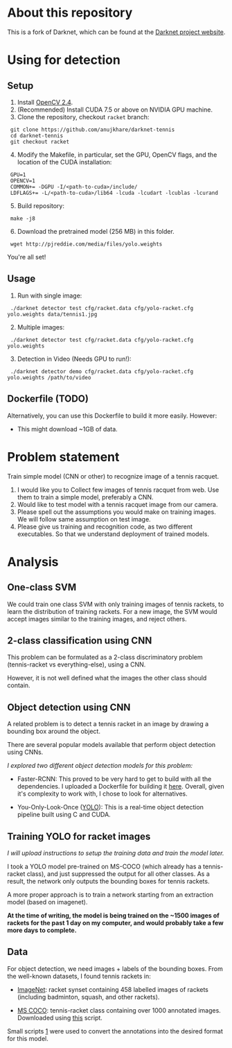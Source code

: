 # About this repository
This is a fork of Darknet, which can be found at the [Darknet project website](http://pjreddie.com/darknet).

# Using for detection
## Setup
1. Install [OpenCV
   2.4](http://docs.opencv.org/2.4/doc/tutorials/introduction/linux_install/linux_install.html).
2. (Recommended) Install CUDA 7.5 or above on NVIDIA GPU machine.
3. Clone the repository, checkout `racket` branch:
  ```
   git clone https://github.com/anujkhare/darknet-tennis
   cd darknet-tennis
   git checkout racket
  ```

4. Modify the Makefile, in particular, set the GPU, OpenCV flags, and the location of the CUDA
   installation:
  ```
   GPU=1
   OPENCV=1
   COMMON+= -DGPU -I/<path-to-cuda>/include/
   LDFLAGS+= -L/<path-to-cuda>/lib64 -lcuda -lcudart -lcublas -lcurand
  ```

5. Build repository:
  ```
   make -j8
  ```

6. Download the pretrained model (256 MB) in this folder.
  ```
   wget http://pjreddie.com/media/files/yolo.weights
  ```

You're all set!

## Usage
1. Run with single image:
  ```
   ./darknet detector test cfg/racket.data cfg/yolo-racket.cfg yolo.weights data/tennis1.jpg
  ```

2. Multiple images:
  ```
   ./darknet detector test cfg/racket.data cfg/yolo-racket.cfg yolo.weights
  ```

3. Detection in Video (Needs GPU to run!):
  ```
   ./darknet detector demo cfg/racket.data cfg/yolo-racket.cfg yolo.weights /path/to/video
  ```

## Dockerfile (TODO)
Alternatively, you can use this Dockerfile to build it more easily. However:
- This might download ~1GB of data.


# Problem statement
Train simple model (CNN or other) to recognize image of a tennis racquet.
1. I would like you to Collect few images of tennis racquet from web. Use them to train a simple model, preferably a CNN.
2. Would like to test model with a tennis racquet image from our camera.
3. Please spell out the assumptions you would make on training images. We will follow same assumption on test image.
4. Please give us training and recognition code, as two different executables. So that we understand deployment of trained models.

# Analysis
## One-class SVM
We could train one class SVM with only training images of tennis rackets, to
learn the distribution of training rackets. For a new image, the SVM would
accept images similar to the training images, and reject others.

## 2-class classification using CNN
This problem can be formulated as a 2-class discriminatory problem (tennis-racket
vs everything-else), using a CNN.

However, it is not well defined what the images the other class should contain.

## Object detection using CNN
A related problem is to detect a tennis racket in an image by drawing a
bounding box around the object.

There are several popular models available that perform object detection using
CNNs.

*I explored two different object detection models for this problem:*
- Faster-RCNN: This proved to be very hard to get to build with all the
  dependencies. I uploaded a Dockerfile for building it
  [here](https://github.com/anujkhare/docker-frcnn-tennis). Overall,
  given it's complexity to work with, I chose to look for alternatives.

- You-Only-Look-Once ([YOLO](http://pjreddie.com/darknet/yolo)): This is a real-time object detection pipeline
  built using C and CUDA.

## Training YOLO for racket images
*I will upload instructions to setup the training data and train the model
later.*

I took a YOLO model pre-trained on MS-COCO (which already has a tennis-racket
class), and just suppressed the output for all other classes. As a result, the
network only outputs the bounding boxes for tennis rackets.

A more proper approach is to train a network starting from an extraction model
(based on imagenet).

**At the time of writing, the model is being trained on the ~1500 images of
rackets for the past 1 day on my computer, and would probably take a few more
days to complete.**


## Data
For object detection, we need images + labels of the bounding boxes. From the
well-known datasets, I found tennis rackets in:
- [ImageNet](http://imagenet.stanford.edu/synset?wnid=n04039381): racket synset containing 458 labelled images of rackets
  (including badminton, squash, and other rackets).

- [MS COCO](http://mscoco.org/dataset/#overview): tennis-racket class containing over 1000 annotated images.
  Downloaded using
  [this](https://gist.github.com/anujkhare/91413d1c6524bd917d37ece541578b5e) script.

Small scripts
[1](https://gist.github.com/anujkhare/28738577df405b29d211b88594357173) were used to convert the annotations into the desired
format for this model.

